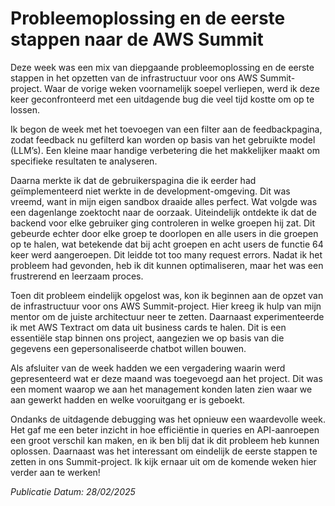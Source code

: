 # Probleemoplossing en de eerste stappen naar de AWS Summit

Deze week was een mix van diepgaande probleemoplossing en de eerste stappen in het opzetten van de infrastructuur voor ons AWS Summit-project. Waar de vorige weken voornamelijk soepel verliepen, werd ik deze keer geconfronteerd met een uitdagende bug die veel tijd kostte om op te lossen.

Ik begon de week met het toevoegen van een filter aan de feedbackpagina, zodat feedback nu gefilterd kan worden op basis van het gebruikte model (LLM’s). Een kleine maar handige verbetering die het makkelijker maakt om specifieke resultaten te analyseren.

Daarna merkte ik dat de gebruikerspagina die ik eerder had geïmplementeerd niet werkte in de development-omgeving. Dit was vreemd, want in mijn eigen sandbox draaide alles perfect. Wat volgde was een dagenlange zoektocht naar de oorzaak. Uiteindelijk ontdekte ik dat de backend voor elke gebruiker ging controleren in welke groepen hij zat. Dit gebeurde echter door elke groep te doorlopen en alle users in die groepen op te halen, wat betekende dat bij acht groepen en acht users de functie 64 keer werd aangeroepen. Dit leidde tot too many request errors. Nadat ik het probleem had gevonden, heb ik dit kunnen optimaliseren, maar het was een frustrerend en leerzaam proces.

Toen dit probleem eindelijk opgelost was, kon ik beginnen aan de opzet van de infrastructuur voor ons AWS Summit-project. Hier kreeg ik hulp van mijn mentor om de juiste architectuur neer te zetten. Daarnaast experimenteerde ik met AWS Textract om data uit business cards te halen. Dit is een essentiële stap binnen ons project, aangezien we op basis van die gegevens een gepersonaliseerde chatbot willen bouwen.

Als afsluiter van de week hadden we een vergadering waarin werd gepresenteerd wat er deze maand was toegevoegd aan het project. Dit was een moment waarop we aan het management konden laten zien waar we aan gewerkt hadden en welke vooruitgang er is geboekt.

Ondanks de uitdagende debugging was het opnieuw een waardevolle week. Het gaf me een beter inzicht in hoe efficiëntie in queries en API-aanroepen een groot verschil kan maken, en ik ben blij dat ik dit probleem heb kunnen oplossen. Daarnaast was het interessant om eindelijk de eerste stappen te zetten in ons Summit-project. Ik kijk ernaar uit om de komende weken hier verder aan te werken!

_Publicatie Datum: 28/02/2025_
